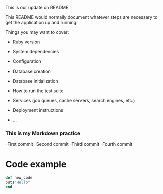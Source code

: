 This is our update on README.

This README would normally document whatever steps are necessary to get the
application up and running.

Things you may want to cover:

* Ruby version

* System dependencies

* Configuration

* Database creation

* Database initialization

* How to run the test suite

* Services (job queues, cache servers, search engines, etc.)

* Deployment instructions

* ...

### This is my Markdown practice

-First commit
-Second commit
-Third commit
-Fourth commit
# Code example

```ruby
def new_code
puts"Hello"
end

```

